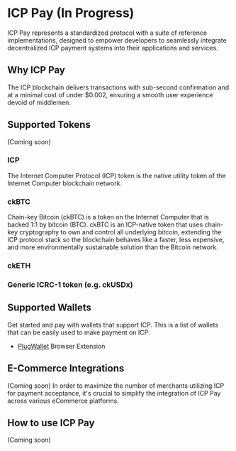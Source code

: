# ICP Pay (In Progress)

ICP Pay represents a standardized protocol with a suite of reference implementations, designed to empower developers to seamlessly integrate decentralized ICP payment systems into their applications and services.

## Why ICP Pay
The ICP blockchain delivers transactions with sub-second confirmation and at a minimal cost of under $0.002, ensuring a smooth user experience devoid of middlemen.

## Supported Tokens
(Coming soon)

### ICP
The Internet Computer Protocol (ICP) token is the native utility token of the Internet Computer blockchain network. 

### ckBTC
Chain-key Bitcoin (ckBTC) is a token on the Internet Computer that is backed 1:1 by bitcoin (BTC). ckBTC is an ICP-native token that uses chain-key cryptography to own and control all underlying bitcoin, extending the ICP protocol stack so the blockchain behaves like a faster, less expensive, and more environmentally sustainable solution than the Bitcoin network.

### ckETH
### Generic ICRC-1 token (e.g. ckUSDx)

## Supported Wallets
Get started and pay with wallets that support ICP. This is a list of wallets that can be easily used to make payment on ICP. 
- [PlugWallet](https://plugwallet.ooo/) Browser Extension

## E-Commerce Integrations
(Coming soon)
In order to maximize the number of merchants utilizing ICP for payment acceptance, it's crucial to simplify the integration of ICP Pay across various eCommerce platforms.

## How to use ICP Pay
(Coming soon)
